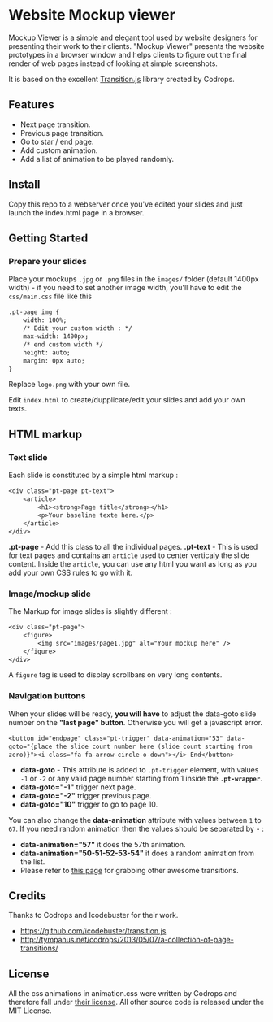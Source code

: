 Website Mockup viewer
=====================

Mockup Viewer is a simple and elegant tool used by website designers for presenting their work to their clients. "Mockup Viewer" presents the website prototypes in a browser window and helps clients to figure out the final render of web pages instead of looking at simple screenshots.

It is based on the excellent [Transition.js](https://github.com/icodebuster/transition.js) library created by Codrops.

Features
--------
* Next page transition.
* Previous page transition.
* Go to star / end page.
* Add custom animation.
* Add a list of animation to be played randomly.


Install
-------

Copy this repo to a webserver once you've edited your slides and just launch the index.html page in a browser.

Getting Started
---------------

### Prepare your slides

Place your mockups `.jpg` or `.png` files in the `images/` folder (default 1400px width) - if you need to set another image width, you'll have to edit the `css/main.css` file like this

    .pt-page img {
        width: 100%;
        /* Edit your custom width : */
        max-width: 1400px;
        /* end custom width */
        height: auto;
        margin: 0px auto;
    }

Replace `logo.png` with your own file.

Edit `index.html` to create/dupplicate/edit your slides and add your own texts.

HTML markup
-----------

### Text slide

Each slide is constituted by a simple html markup :

    <div class="pt-page pt-text">
        <article>
            <h1><strong>Page title</strong></h1>
            <p>Your baseline texte here.</p>
        </article>
    </div> 

**.pt-page**  - Add this class to all the individual pages.
**.pt-text**  - This is used for text pages and contains an `article` used to center verticaly the slide content.
Inside the `article`, you can use any html you want as long as you add your own CSS rules to go with it.

### Image/mockup slide

The Markup for image slides is slightly different :

    <div class="pt-page">
        <figure>
            <img src="images/page1.jpg" alt="Your mockup here" />
        </figure>
    </div>

A `figure` tag is used to display scrollbars on very long contents.

### Navigation buttons

When your slides will be ready, **you will have** to adjust the data-goto slide number on the **"last page" button**. Otherwise you will get a javascript error.

    <button id="endpage" class="pt-trigger" data-animation="53" data-goto="{place the slide count number here (slide count starting from zero)}"><i class="fa fa-arrow-circle-o-down"></i> End</button>

 * **data-goto** - This attribute is added to `.pt-trigger` element, with values `-1` or `-2` or any valid page number starting from 1 inside the **`.pt-wrapper`**.
 * **data-goto="-1"** trigger next page.
 * **data-goto="-2"** trigger previous page.
 * **data-goto="10"** trigger to go to page 10.

You can also change the **data-animation** attribute with values between `1` to `67`. If you need random animation then the values should be separated by **`-`** :

 * **data-animation="57"** it does the 57th animation.
 * **data-animation="50-51-52-53-54"** it does a random animation from the list.
 * Please refer to [this page](http://tympanus.net/Development/PageTransitions/) for grabbing other awesome transitions.

Credits 
-------
Thanks to Codrops and Icodebuster for their work.
* https://github.com/icodebuster/transition.js
* http://tympanus.net/codrops/2013/05/07/a-collection-of-page-transitions/

License
-------
All the css animations in animation.css were written by Codrops and therefore fall under [their license](http://tympanus.net/codrops/licensing/).
All other source code is released under the MIT License.
